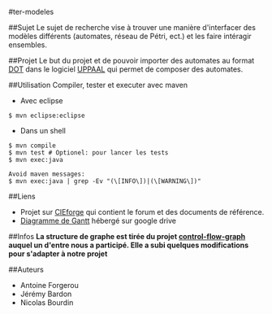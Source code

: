 #ter-modeles

##Sujet
Le sujet de recherche vise à trouver une manière d'interfacer des modèles différents (automates, réseau de Pétri, ect.) et les faire intéragir ensembles.

##Projet
Le but du projet et de pouvoir importer des automates au format [DOT](http://fr.wikipedia.org/wiki/DOT_(langage)) dans le logiciel [UPPAAL](http://www.uppaal.org) qui permet de composer des automates. 

##Utilisation
Compiler, tester et executer avec maven

* Avec eclipse

```
$ mvn eclipse:eclipse
```

* Dans un shell

```
$ mvn compile
$ mvn test # Optionel: pour lancer les tests
$ mvn exec:java

Avoid maven messages: 
$ mvn exec:java | grep -Ev "(\[INFO\])|(\[WARNING\])" 
```

##Liens
* Projet sur [CIEforge](https://cieforge.univ-nantes.fr/projects/hetersys/) qui contient le forum et des documents de référence.
* [Diagramme de Gantt](https://drive.google.com/open?id=0B-uNQeLFVbHVdDFldXFaVDJ0T28&authuser=0) hébergé sur google drive

##Infos
**La structure de graphe est tirée du projet [control-flow-graph](https://github.com/masters-info-nantes/control-flow-graph) auquel un d'entre nous a participé. Elle a subi quelques modifications pour s'adapter à notre projet**

##Auteurs
* Antoine Forgerou
* Jérémy Bardon
* Nicolas Bourdin
